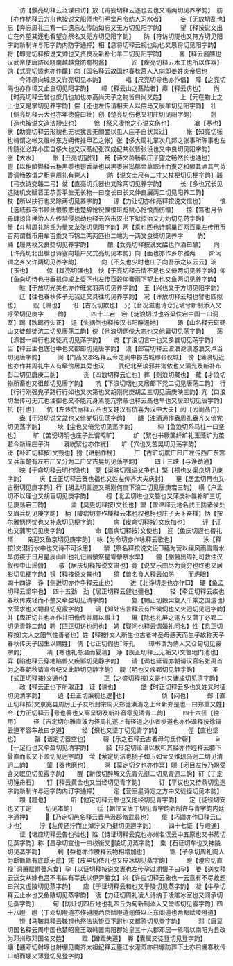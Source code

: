 <!-- { "loadSidebar": true } -->
　　访【敷亮切释云泛谋曰访】放【甫妄切释云逐也去也又甫两切见养字韵】　舫【亦作枋释云方舟也按说文船师也引明堂月令舫人习水者】　　　妄【无放切乱也】　忘【弃忘周礼三宥一曰遗忘左传防如忘又无方切见阳字韵】　　　望【释按说文出亡在外望其还也看望亦祭名又无方切见阳字韵】　　防【符访切隄也又符方切见阳字韵新制许与阳字韵内防字通押】相【息将切释云视也助也又思将切见阳字韵】　将【即亮切释按说文帅也又资良及新补七羊二切见阳字韵】
　　酱【释云酱醢也汉武帝使唐防风晓南越越食防蜀枸酱】　　　　匠【疾亮切释云木工也所以作器】　　　饷【式亮切馈也亦作饟】向【国名释云故国也春秋莒人入向即姜姓炎帝后也
　　今沛郡向城是又许亮切见本韵】　　　　唱【尺亮切导也亦作倡】　障【之亮切隔也亦作墇又止良切见阳字韵】　　嶂【释云山之髙险者】瘴【释云疠也】　　尚【时亮切释云曾也庶几也加也亦髙尚天子之物皆曰尚又姓】　　　上【元在物上之上也又是掌切见养字韵】偿【还也左传请相夫人以偿马又辰羊切见阳字韵】　壮【侧亮切释云大也亦年徳盛曰壮】创【楚亮切伤也又初庄切见阳字韵】　　　刱【造也按说文造法刱业也】
　　怆【祭义凄怆之心说文伤也】　　　　凔【寒也】　　状【助亮切释云形貌也无状犹言无顔面以见人庄子自状其过】　　　帐【知亮切张也帱谓之帐又帷帐东方朔传推甲乙之帐】张【侈大周礼掌次几邦之张事所陈事也左传随张必弃小国自侈大也又汉髙纪张饮成纪共张皆张设也又中良切见阳字韵】　　涨【大水】　　　怅【丑亮切望恨】　畅【诗文茵畅毂庄子望之畅然长也通也】　　鬯【以秬酿鬰释云秬黒黍也鬯香草也以黒黍米捣郁金草取汁而煑之和酿其酒其气芬香调畅故谓之秬鬯周礼有鬯人】　　　防【说文圭尺有二寸又杖梗切见梗字韵】韔【弓衣诗交韔二弓】仗【直亮切兵器也又除两切见养字韵】　　　长【多也冗长见选陆机文赋晋王恭吾平生无长物一曰度长曰长又仲良展两二切见阳养二韵】　　　杖【所以扶行也又除两切见养字韵】　　谅【力让切亦作亮释按说文信也】　　　悢【选嵇叔夜书顾此悢悢悲也楚辞怆怳懭悢班彪赋心怆悢而伤懐】　　掠【笞也月令毋肆掠注捶治人左传禁侵掠劫也释云笞击汉书下狱掠治又力灼切见药字韵】　　　量【斗斛周礼防氏为量又龙张切见阳字韵】两【乘也匹也诗鹊巢百两百乗左传用币百两谓载币用车百乘又币锦二两两匹也二端为一两又良奬切见养字
　　韵】　　　　緉【履两枚又良奬切见养字韵】　　　酿【女亮切释按说文醖也作酒曰酿】　　向【许亮切北出牖也诗塞向墐户又式亮切见本韵】向【面也亦作乡尔雅两
　　阶闲谓之乡又许两切见养字韵】　　　　向【不久也少时也庄子向吾示之以云云】珦【玉也】　　　倞【其亮切强也】　怏【于亮切释云情不足也又倚两切见养字韵】仰【鱼向切恃也书垂拱仰成上委下也左传百糓仰膏雨下望上也又鱼两切见养字韵】
　　暀【于放切光美也亦作旺又羽两切见养字韵】　王【兴也又于方切见阳字韵】
　　迋【往也春秋传子无我迋又具往切见养字韵】　况【许放切释云矧也譬也匹拟也】
　　贶【赐也】　　诳【古况切欺也】　兄【音况滋也诗仓兄塡兮新制添入又呼荣切见庚字
　　韵】　　　　四十二宕　宕【徒浪切过也谷梁佚宕中国一曰洞室】踢【跌踢行失正】　逷【失据倒也释按汉书阳醉逷地】　　　砀【山名释云硭砀山又徒郎徒沆二切见唐荡二韵】傥【他浪切倜傥大志也又他曩切见荡字韵】　　荡【涤器一曰行也又徒沆切见荡字韵】　　谠【丁浪切言中也又多曩切见荡字韵】　　当【释云主也底也中也又都郎切见唐字韵】　浪【郎宕切释云波浪谑浪游浪又卢当切见唐字韵】
　　阆【门髙又郡名释云今之阆中郡古城即张仪城】　傍【蒲浪切近也亦作并周礼牛人有牵傍居其旁也汉
　　武纪北至琅邪并海依也又蒲光及新补布彭二切见唐庚二韵】　　　　丧【四浪切释云亡也】葬【则浪切藏也】　藏【才浪切物所畜也又徂郎切见唐字韵】　　吭【下浪切咽也又居郎下党二切见唐荡二韵】　行【行行刚强皃子路行行如也又次第也又胡刚何庚胡孟三切见唐庚映三韵】亢【口浪切左传可无亢也注御也又不能亢身焉能亢宗蔽也释云髙也旱也又居郎切见唐字韵】抗【扜也】　　伉【左传伉俪释云匹也又姓汉有伉喜为汉中大夫】闶【闶阆髙门】
　　盎【于浪切说文盆也又倚党切见荡字韵】　　醠【浊酒通作盎周礼盎齐又倚党切见荡字韵】
　　坱【尘也又倚党切见荡字韵】　　　　枊【鱼浪切系马柱一曰坚也】
　　旷【苦谤切明也庄子此谓昭旷】　　　纩【絮也书厥篚纤纩礼玉藻纩为茧若今新绵庄子洴
　　澼絖絮也亦作絖】　　圹【穴也又苦晃切见荡字韵】　　　　　谤【补旷切释按文毁也】搒【进船作榜】　　　广【古旷切度广曰广左传西广东宫又兵车楚有左右广又分为二广又古晃切见荡字韵】
　　四十三映【与诤劲通】
　　映【于命切释云明也隐也】　竞【渠映切强语又争也】檠【榜也又渠京切见庚字韵】
　　庆【丘正切释云贺也福也又姓左传齐大夫庆封】　　更【居孟切再也又古衡切见庚字韵】行【胡孟切言迹又胡刚何庚下浪二切见唐庚宕三韵】　横【户孟切不以理也又胡盲切见庚字韵】
　　榜【北孟切进也又笞也又蒲庚补曩补旷三切见庚荡宕三韵】　　　　孟【莫更切释按文长也】盟【盟津释云地名武王防诸侯处又眉兵切见庚字韵】　柄【陂病切亦作棅释云本也权也柯也庄子天下奋棅】怲【按尔雅怲怲忧也又补永切见梗字韵】　　　病【皮命切释按文疾加也】
　　评【订也又蒲明切见庚字韵】　　　　　命【眉病切释按文使也】　迎【鱼庆切迓也昬礼壻
　　亲迎又鱼京切见庚字韵】　咏【为命切亦作咏释云歌也】　　　　　泳【释按文潜行水中也又诗不可泳思】　　禜【祭名释按说文设□蕝为营以禳风雨雪霜水旱疠疫于日月星辰山川也礼记幽禜祭星雩禜祭水旱】　　醟【酗醟出周礼司救注汉叙传中山滛醟】　　敬【居庆切释按说文肃也】竟【说文乐曲尽为竟穷也终也又居影切见梗字韵】镜【释按说文景也】　　獍【兽名食人释云如防
　　而虎眼】　　　　四十四诤　诤【侧迸切亦作争释云止也】
　　迸【北诤切走也亦作□】　硬【鱼孟切释云坚牢也】　四十五劲　劲【居正切释云健也彊也】
　　轻【牵正切释云疾也春秋传戎轻而不整又牵盈切见清字韵】　　　　夐【翾正切糓梁夐入千乘之国逺也文营求也又翾县切见霰字韵】　　诇【知处告言释云有所候伺也又火迥切见迥字韵】并【卑正切并也亦作并田儋传并肩以事主】　　屏【除也礼屏之逺方又蒲丁必郢二切见青静二韵】聘【匹正切访也问也】　娉【娶问也释云谓婚礼问名】性【息正切释按文人之阳气性善者也】姓【释按文人所生也古者神圣母感天而生子故称天子春秋传天子因生以赐姓】　倩【七正切假也陈孔
　　璋书谓为倩人又仓甸切见霰字韵】　　　　凊【寒也礼冬温而夏凊】　净【疾正切释云无垢又文鲁地门池也】　　穽【陷也释云穿地陷兽又疾郢切见静字韵】　　请【谒也延请亦朝请汉官名张禹首为之春朝秋请宣帝纪又此静切见静字韵】　靓【明也又疾郢切见静字韵】
　　圣【式正切释按文通也】　　　　　　正【之盛切释按文是也又诸成切见清字韵】
　　政【释云正也下所取正】　证【谏也】　　　　盛【时正切释云多也又姓又时征切见清字韵】
　　遉【丑正切廉视也逻也】　　　　　　侦【问也】　　　郑【直正切释按文京兆县周厉王子友所封宗周灭郑徙溱洧之上今新郑是也一曰郑重又姓】　　令【力正切释云号也善也又离呈切及新补音零见清青二韵】
　　四十六径【独用】
　　径【吉定切尔雅直波为径周礼遂上有径道之小者歩道也亦作迳释按徐锴云道不容车故曰歩道】
　　经【织也又坚丁切见青字韵】　　　　　俓【直也坚也】　　　罄【诘定切器空也】
　　磬【乐之石释云古者母勾氏作磬】　　　　【一足行也又牵盈切见清字韵】
　　胫【形定切论语以杖叩其胫亦作踁释云膝下骨直而长又下顶切见迥字韵】　莹【萦定切洁也扬子如玉如莹又维琼乌迥二切见清迥二韵】　　　蓥【器也磨也】　　　暝【莫定切夕也亦作冥】瞑【闭目左传乃瞑受含又眠见切见霰字韵】　　醒【新佞切醉解又先青先挺二切见青迥二韵】矴【丁定切锤舟石】　　钉【释云黄金也又当经切见青字韵】　　　订【平议也又待鼎切见迥字韵新制许与迥字韵内订字通押】　　　定【营室星诗定之方中又徒径切见本韵】
　　顁【题也】　　　　听【他定切释云聆也又他经切见青字韵】　　定【徒径切安也又丁定
　　切见本韵】　　　　廷【朝位又唐丁切见青字韵新制许与青字韵内廷字通押】
　　【乃定切邑名释云晋邑汲郡脩武县也】　　佞【巧讇亦作□释云口才也】
　　泞【左传还泞而止淖泞又乃挺切见迥字韵】
　　四十七证【与嶝通】
　　证【诸应切释云告也验也】胜【诗证切释云克也亦州名汉云中五原也又书蒸切见蒸字韵】称【昌孕切宜也一曰权衡又陵切见蒸字韵】　乘【石证切车也又神陵切见蒸字韵】
　　剰【益也亦作賸释云物相増加也】　　　　甑【子孕切周礼陶人为甗甑甑有底甗无底】凭【皮孕切依几也又皮冰切见蒸字韵】　　　瞪【澄应切直视洞箫赋瞪瞢忘食】孕【以证切释按说文褢也左传孕过期懐子曰孕】　媵【送女释云送女从嫁也吕不韦曰有莘氏以伊尹媵女】兴【许应切释云象也一云意有不尽故题曰兴又虚陵切见蒸字韵】　　应【于证切释云和也又于陵切见蒸字韵】　凝【牛孕切释云止水也又鱼陵切见蒸字韵】　凌【力证切周礼凌人诗纳于凌隂冰室也又闾承切见蒸字韵】　　　甸【防证切四丘地也礼四丘为甸新制添入又堂练切见霰字韵】四十八嶝　嶝【丁邓切隥道亦作磴隥西京赋隥道逦倚以正东阁道也两都赋陵隥道】
　　镫【马鞁具释云鞍镫也祭法执镫豆下跗也又都腾切见登字韵】　　　邓【唐亘切国名释云周申国也楚昭襄王取韩置南阳郡始皇三十六郡邓居一焉隋以南阳为县改为邓州取邓国名又姓】
　　蹬【蹭蹬失道】　幐【囊属又徒登切见登字韵】　　　　堋【逋邓切射埻也射堋见南齐太祖纪释云壅江水灌溉亦曰堋防葬下土亦曰堋春秋传曰朝而堋又薄登切见登字韵】
